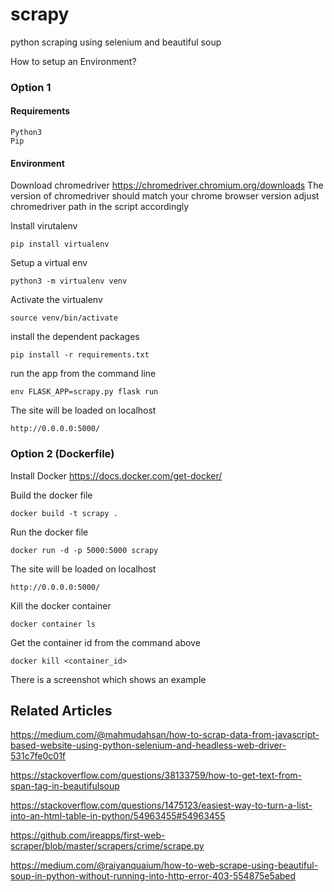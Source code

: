 # scrapy
python scraping using selenium and beautiful soup

How to setup an Environment?

### Option 1 

#### Requirements

```
Python3
Pip
```

#### Environment

Download chromedriver 
https://chromedriver.chromium.org/downloads
The version of chromedriver should match your chrome browser version
adjust chromedriver path in the script accordingly

Install virutalenv

```pip install virtualenv```

Setup a virtual env

```python3 -m virtualenv venv```

Activate the virtualenv

```source venv/bin/activate```

install the dependent packages

```pip install -r requirements.txt```

run the app from the command line

```env FLASK_APP=scrapy.py flask run```

The site will be loaded on localhost

```http://0.0.0.0:5000/```

### Option 2 (Dockerfile)

Install Docker
https://docs.docker.com/get-docker/

Build the docker file

```docker build -t scrapy .```

Run the docker file 

``` docker run -d -p 5000:5000 scrapy ```

The site will be loaded on localhost

```http://0.0.0.0:5000/```

Kill the docker container

```docker container ls```

Get the container id from the command above

```docker kill <container_id>```

There is a screenshot which shows an example


## Related Articles

https://medium.com/@mahmudahsan/how-to-scrap-data-from-javascript-based-website-using-python-selenium-and-headless-web-driver-531c7fe0c01f

https://stackoverflow.com/questions/38133759/how-to-get-text-from-span-tag-in-beautifulsoup

https://stackoverflow.com/questions/1475123/easiest-way-to-turn-a-list-into-an-html-table-in-python/54963455#54963455

https://github.com/ireapps/first-web-scraper/blob/master/scrapers/crime/scrape.py

https://medium.com/@raiyanquaium/how-to-web-scrape-using-beautiful-soup-in-python-without-running-into-http-error-403-554875e5abed
